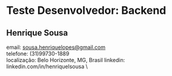 # Teste Desenvolvedor: Backend

## Henrique Sousa

email: sousa.henriquelopes@gmail.com \
telefone: (31)99730-1889 \
localização: Belo Horizonte, MG, Brasil
linkedin: linkedin.com/in/henriquelsousa \
